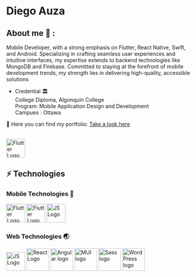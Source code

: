 
# Diego Auza 




## About me 🚀 : 

Mobile Developer, with a strong emphasis on Flutter, React Native, Swift, and Android. Specializing in crafting seamless user experiences and intuitive interfaces, my expertise extends to backend technologies like MongoDB and Firebase. Committed to staying at the forefront of mobile development trends, my strength lies in delivering high-quality, accessible solutions

- Credential 🏛️  </br>
    College Diploma, Algonquin College </br>
    Program: Mobile Application Design and Development</br>
    Campues : Ottawa</br>

📑 Here you can find my portfolio:  [Take a look here]([https://github.com/DiegoAuzaDev/JavaScript_Practice](https://diegoauza.netlify.app/))



</br>
  <img src="https://github.com/DiegoAuzaDev/DiegoAuzaDev/assets/156953439/79d22916-ede7-43a8-b77a-9020dad90c0a" alt="Flutter Logo" width="50" />


 



## ⚡️ Technologies 

### Mobile Technologies 📱

  <img src="https://github.com/DiegoAuzaDev/DiegoAuzaDev/assets/156953439/3e384727-2bdc-46a5-ad5d-e8eca3b01ef9" alt="Flutter Logo" width="50" />
    <img src="https://github.com/DiegoAuzaDev/DiegoAuzaDev/assets/156953439/77e53882-e4d7-4b85-bc52-449f50ed57c2" alt="Flutter Logo" width="50" />
    <img src="https://github.com/DiegoAuzaDev/DiegoAuzaDev/assets/156953439/ba54eeea-20ff-4e28-942f-8378c501be6a" alt="JS Logo" width="50" />





### Web Technologies 🌏 
 <img src="https://github.com/DiegoAuzaDev/DiegoAuzaDev/assets/156953439/85548b3d-17b6-4c03-af96-e67e4cd689da" alt="JS Logo" width="50" />

  <img src="https://github.com/DiegoAuzaDev/DiegoAuzaDev/assets/156953439/f07b2021-7b7a-444a-9070-e2e24795def7" alt="React Logo" width="60" />
  <img src="https://github.com/DiegoAuzaDev/DiegoAuzaDev/assets/156953439/bff426c1-9089-4987-a639-693afd7d6f77" alt="Angular logo" width="60" />
  <img src="https://github.com/DiegoAuzaDev/DiegoAuzaDev/assets/156953439/74d3a017-9c79-43ca-b652-61eab8c5c900" alt="MUI logo" width="60" />
  <img src="https://github.com/DiegoAuzaDev/DiegoAuzaDev/assets/156953439/0a760a4d-19a0-4915-8d63-444d8ed476c2" alt="Sass logo" width="60" />
  <img src="https://github.com/user-attachments/assets/4b3009d8-4aac-4a2b-8282-0b6071f072fa" alt="WordPress logo" width="60" />
    


<!--
  📑 Here you can find my [Portafolio](https://joyful-cheesecake-97c284.netlify.app/)
  
  🔭 I’m currently working on [Shopping List Flutter app](https://github.com/DiegoAuzaDev/shopping_list_flutter)
**DiegoAuzaDev/DiegoAuzaDev** is a ✨ _special_ ✨ repository![Xcode_14_icon](https://github.com/DiegoAuzaDev/DiegoAuzaDev/assets/156953439/378ce281-5a19-4f41-b63f-514130feafb5)
 because its `README.md` (this file) appears on your GitHub profile.
![sdk-react-native-icon-1024x980-7ch6m2rf](https://github.com/DiegoAuzaDev/DiegoAuzaDev/assets/156953439/ec8a7015-6b5e-4a21-bc97-17563808d5f7)
![sdk-react-native-icon-1024x980-7ch6m2rf](https://github.com/DiegoAuzaDev/DiegoAuzaDev/assets/156953439/7268ea6d-bf14-49f0-ab1f-eb808d20b84d)

Here are some ideas to ![androdi](https://github.com/DiegoAuzaDev/DiegoAuzaDev/assets/156953439/a007990a-5c43-4d19-a769-fc9063adcf20)
get you started![WordPress com-Logo wine](https://github.com/user-attachments/assets/4b3009d8-4aac-4a2b-8282-0b6071f072fa)
:

- 🔭 I’m currently working on ...
- 🌱 I’m currently learning ...
- 👯 I’m looking to collaborate on ...
- 🤔 I’m looking for help with ...
- 💬 Ask me about ...
- 📫 How to reach me: ...
- 😄 Pronouns: ...
- ⚡ Fun fact: ...![Uploading WordPress.com-Logo.wine.png…]()

-->
